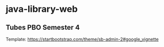 # java-library-web

## Tubes PBO Semester 4

Template: https://startbootstrap.com/theme/sb-admin-2#google_vignette
